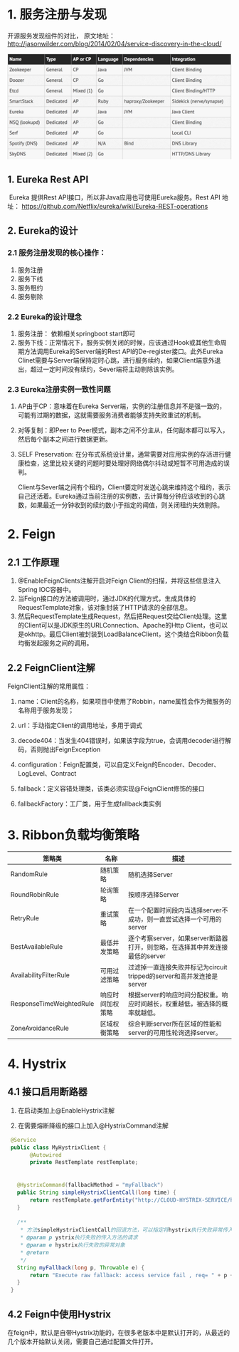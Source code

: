 # 1. 服务注册与发现

开源服务发现组件的对比， 原文地址： http://jasonwilder.com/blog/2014/02/04/service-discovery-in-the-cloud/


![](./picture/open_source_service_discovery_compare.png)



## 1. Eureka Rest API

​      Eureka 提供Rest API接口，所以非Java应用也可使用Eureka服务。Rest API 地址： https://github.com/Netflix/eureka/wiki/Eureka-REST-operations

## 2. Eureka的设计

### 2.1 服务注册发现的核心操作：

1. 服务注册
2. 服务下线
3. 服务租约
4. 服务剔除

### 2.2 Eureka的设计理念

1. 服务注册： 依赖相关springboot start即可
2. 服务下线：正常情况下，服务实例关闭的时候，应该通过Hook或其他生命周期方法调用Eureka的Server端的Rest API的De-register接口。此外Eureka Clinet需要与Server端保持定时心跳，进行服务续约，如果Client端意外退出，超过一定时间没有续约，Sever端将主动剔除该实例。

### 2.3 Eureka注册实例一致性问题

1. AP由于CP：意味着在Eureka Server端，实例的注册信息并不是强一致的，可能有过期的数据，这就需要服务消费者能够支持失败重试的机制。

2. 对等复制：即Peer to Peer模式，副本之间不分主从，任何副本都可以写入，然后每个副本之间进行数据更新。

3. SELF Preservation: 在分布式系统设计里，通常需要对应用实例的存活进行健康检查，这里比较关键的问题时要处理好网络偶尔抖动或短暂不可用造成的误判。

   ​	Client与Sever端之间有个租约，Client要定时发送心跳来维持这个租约，表示自己还活着。Eureka通过当前注册的实例数，去计算每分钟应该收到的心跳数，如果最近一分钟收到的续约数小于指定的阈值，则关闭租约失效剔除。

   

# 2. Feign

## 2.1 工作原理

1. @EnableFeignClients注解开启对Feign Client的扫描，并将这些信息注入Spring IOC容器中。
2. 当Feign接口的方法被调用时，通过JDK的代理方式，生成具体的RequestTemplate对象，该对象封装了HTTP请求的全部信息。
3. 然后RequestTemplate生成Request，然后把Request交给Client处理。这里的Client可以是JDK原生的URLConnection、Apache的Http Client，也可以是okhttp。最后Client被封装到LoadBalanceClient，这个类结合Ribbon负载均衡发起服务之间的调用。

## 2.2 FeignClient注解

FeignClient注解的常用属性：

1. name：Client的名称，如果项目中使用了Robbin，name属性会作为微服务的名称用于服务发现；

2. url：手动指定Client的调用地址，多用于调式

3. decode404：当发生404错误时，如果该字段为true，会调用decoder进行解码，否则抛出FeignException

4. configuration：Feign配置类，可以自定义Feign的Encoder、Decoder、LogLevel、Contract

5. fallback：定义容错处理类，该类必须实现@FeignClient修饰的接口

6. fallbackFactory：工厂类，用于生成fallback类实例

   

# 3. Ribbon负载均衡策略

| 策略类                   | 名称             | 描述                                                         |
| ------------------------ | ---------------- | ------------------------------------------------------------ |
| RandomRule               | 随机策略         | 随机选择Server                                               |
| RoundRobinRule           | 轮询策略         | 按顺序选择Server                                             |
| RetryRule                | 重试策略         | 在一个配置时间段内当选择server不成功，则一直尝试选择一个可用的server |
| BestAvailableRule        | 最低并发策略     | 逐个考察server，如果server断路器打开，则忽略，在选择其中并发连接最低的server |
| AvailabilityFilterRule   | 可用过滤策略     | 过滤掉一直连接失败并标记为circuit tripped的server和高并发连接是server |
| ResponseTimeWeightedRule | 响应时间加权策略 | 根据server的响应时间分配权重。响应时间越长，权重越低，被选择的概率就越低。 |
| ZoneAvoidanceRule        | 区域权衡策略     | 综合判断server所在区域的性能和server的可用性轮询选择server。 |



# 4. Hystrix

## 4.1 接口启用断路器

1. 在启动类加上@EnableHystrix注解

2. 在需要熔断降级的接口上加入@HystrixCommand注解

```java
 @Service
 public class MyHystrixClient {
       @Autowired
       private RestTemplate restTemplate;


   @HystrixCommand(fallbackMethod = "myFallback")
   public String simpleHystrixClientCall(long time) {
       return restTemplate.getForEntity("http://CLOUD-HYSTRIX-SERVICE/hystrix/simple?time=" + time, String.class).getBody();
   }
   
   /**
    * 方法simpleHystrixClientCall的回退方法，可以指定将hystrix执行失败异常传入到方法中
    * @param p ystrix执行失败的传入方法的请求
    * @param e hystrix执行失败的异常对象
    * @return
    */
   String myFallback(long p, Throwable e) {
       return "Execute raw fallback: access service fail , req= " + p + " reason = " + e;
   }
 }
```

## 4.2 Feign中使用Hystrix

在feign中，默认是自带Hystrix功能的，在很多老版本中是默认打开的，从最近的几个版本开始默认关闭，需要自己通过配置文件打开。

